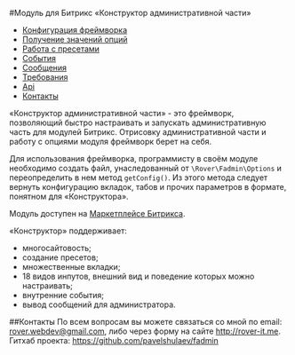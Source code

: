 #Модуль для Битрикс «Конструктор административной части»
* [Конфигурация фреймворка](./doc/config.md)
* [Получение значений опций](./doc/options.md)
* [Работа с пресетами](./doc/preset.md)
* [События](./doc/events.md)
* [Сообщения](./doc/messages.md)
* [Требования](./doc/requirements.md)
* [Api](./doc/api.md)
* [Контакты](#Контакты)

«Конструктор административной части» - это фреймворк, позволяющий быстро настраивать и запускать административную часть для модулей Битрикс. Отрисовку административной части и работу с опциями модуля фреймворк берет на себя. 

Для использования фреймворка, программисту в своём модуле необходимо создать файл, унаследованный от `\Rover\Fadmin\Options` и переопределить в нем метод `getConfig()`. Из этого метода следует вернуть конфигурацию вкладок, табов и прочих параметров в формате, понятном для «Конструктора».

Модуль доступен на [Маркетплейсе Битрикса](http://marketplace.1c-bitrix.ru/solutions/rover.fadmin/).

«Конструктор» поддерживает:
* многосайтовость;
* создание пресетов;
* множественные вкладки;
* 18 видов инпутов, внешний вид и поведение которых можно настраивать;
* внутренние события;
* вывод сообщений для администратора.

##Контакты
По всем вопросам вы можете связаться со мной по email: rover.webdev@gmail.com, либо через форму на сайте http://rover-it.me. Гитхаб проекта: https://github.com/pavelshulaev/fadmin